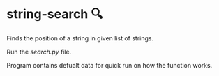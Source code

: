 # string-search 🔍

Finds the position of a string in given list of strings.

Run the _search.py_ file.

Program contains defualt data for quick run on how the function works.
